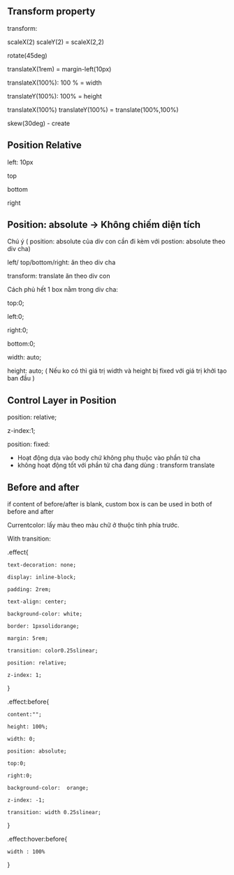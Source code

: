 ## Transform property

transform:

 scaleX(2)	scaleY(2) =  scaleX(2,2)

rotate(45deg) 

translateX(1rem) = margin-left(10px)

translateX(100%):  100 % = width

translateY(100%): 100% = height

translateX(100%) translateY(100%) = translate(100%,100%)

skew(30deg) - create

## Position Relative

left: 10px

top

bottom

right

## Position: absolute -> Không chiếm diện tích 

Chú ý ( position: absolute của div con cần đi kèm với postion: absolute theo div cha)

left/ top/bottom/right: ăn theo div cha

transform: translate ăn theo div con 

Cách phủ hết 1 box nằm trong div cha:

top:0;

left:0;

right:0;

bottom:0;

width: auto;

height: auto; ( Nếu ko có thì giá trị width và height bị fixed với giá trị khởi tạo ban đầu )

## Control Layer in Position

position: relative;

z-index:1;

position: fixed:

+ Hoạt động dựa vào body chứ không phụ thuộc vào phần tử cha
+ không hoạt động tốt với phần tử cha đang dùng : transform translate

## Before and after

if content of before/after is blank, custom box is can be used in both of before and after

Currentcolor: lấy màu theo màu chữ ở thuộc tính phía trước.

With transition:

.effect{

    text-decoration: none;

    display: inline-block;

    padding: 2rem;

    text-align: center;

    background-color: white;

    border: 1pxsolidorange;

    margin: 5rem;

    transition: color0.25slinear;

    position: relative;

    z-index: 1;

}

.effect:before{

    content:"";

    height: 100%;

    width: 0;

    position: absolute;

    top:0;

    right:0;

    background-color:  orange;

    z-index: -1;

    transition: width 0.25slinear;

}

.effect:hover:before{

    width : 100%

}

